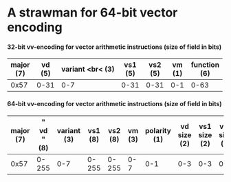 # A strawman for 64-bit vector encoding

#### 32-bit vv-encoding for vector arithmetic instructions (size of field in bits)

| major <br> (7) | vd <br> (5) | variant <br< (3) | vs1 <br> (5) | vs2 <br> (5) | vm <br> (1) | function <br> (6) |
|----------------|-------------|------------------|--------------|--------------|-------------|-------------------|          
| 0x57           |  0-31       | 0-7              | 0-31         | 0-31         | 0-1         | 0-63              |

#### 64-bit vv-encoding for vector arithmetic instructions (size of field in bits)

| major <br> (7) | "  vd   " <br> (8) | variant <br> (3) | vs1 <br> (8) | vs2 <br> (8) | vm <br> (3) | polarity <br> (1) | vd size <br> (2) | vs1 size <br> (2) | vs2 size <br> (2) | LMUL <br> (3) | vtma <br> (2) | vrnd <br> (2) |function <br> (6) | suffix <br> (7) | 
|----------------|-------------|------------------|--------------|--------------|-------------|-------------------|------------------|-------------------|-------------------|---------------|---------------|---------------|------------------|-----------------|          
| 0x57           |  0-255      | 0-7              | 0-255        | 0-255        | 0-7         | 0-1               | 0-3              | 0-3               | 0-3               | 0-7           | 0-3           | 0-3           | bbbnnn           | 1111111         |
